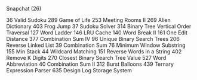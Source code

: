 Snapchat (26)

36 Valid Sudoku
289 Game of Life
253 Meeting Rooms II
269 Alien Dictionary
403 Frog Jump
37 Sudoku Solver
314 Binary Tree Vertical Order Traversal
127 Word Ladder
146 LRU Cache
140 Word Break II
161 One Edit Distance
377 Combination Sum IV
96 Unique Binary Search Trees
206 Reverse Linked List
39 Combination Sum
76 Minimum Window Substring
155 Min Stack
44 Wildcard Matching
151 Reverse Words in a String
402 Remove K Digits
270 Closest Binary Search Tree Value
527 Word Abbreviation
40 Combination Sum II
312 Burst Balloons
439 Ternary Expression Parser
635 Design Log Storage System
